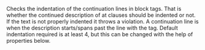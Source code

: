 Checks the indentation of the continuation lines in block tags. That is
whether the continued description of at clauses should be indented or
not. If the text is not properly indented it throws a violation. A
continuation line is when the description starts/spans past the line
with the tag. Default indentation required is at least 4, but this can
be changed with the help of properties below.
